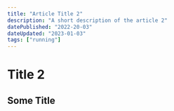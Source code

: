 ```yaml
---
title: "Article Title 2"
description: "A short description of the article 2"
datePublished: "2022-20-03"
dateUpdated: "2023-01-03"
tags: ["running"]
---
```


# Title 2

## Some Title
